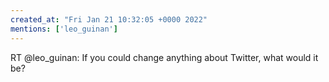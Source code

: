 ```yaml
---
created_at: "Fri Jan 21 10:32:05 +0000 2022"
mentions: ['leo_guinan']
---
```


RT @leo_guinan: If you could change anything about Twitter, what would it be?